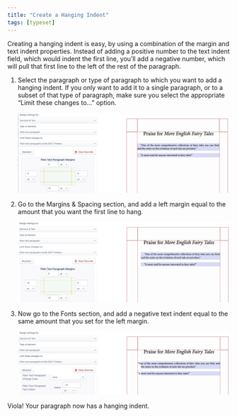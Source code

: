 ```yaml
---
title: "Create a Hanging Indent"
tags: [typeset]
---
```

 
<html><body><section data-type="chapter" class="hsecchapter" data-hederis-type="hsecchapter" id="hanging-indent" data-pi-attrs="id: hanging-indent; data-tags: typeset;" role="doc-chapter" data-tags="typeset" data-author-name=" " data-book-title=" " title="Create a Hanging Indent"><p class="hblkp" data-hederis-type="hblkp" id="poagIGgaS">Creating a hanging indent is easy, by using a combination of the margin and text indent properties. Instead of adding a positive number to the text indent field, which would indent the first line, you&#8217;ll add a negative number, which will pull that first line to the left of the rest of the paragraph.</p><ol class="hwprnumlist" data-hederis-type="hwprnumlist" id="ppZZ6oQyi"><li class="hblkoli" data-hederis-type="hblkoli" id="liPdeRggSa"><p class="hblkoli" data-hederis-type="hblklip" id="piqAGJ4iN">Select the paragraph or type of paragraph to which you want to add a hanging indent. If you only want to add it to a single paragraph, or to a subset of that type of paragraph, make sure you select the appropriate &#8220;Limit these changes to&#8230;&#8221; option.</p><img data-hederis-type="hblkimg" class="hblkimg" id="pQusj2dC8" src="/images/hanging1.png" data-img-src="/images/hanging1.png"/></li><li class="hblkoli" data-hederis-type="hblkoli" id="livj5xHzF6"><p class="hblkoli" data-hederis-type="hblklip" id="pZJAX8ob7">Go to the Margins &amp; Spacing section, and add a left margin equal to the amount that you want the first line to hang.</p><img data-hederis-type="hblkimg" class="hblkimg" id="po4atxkN6" src="/images/hanging2.png" data-img-src="/images/hanging2.png"/></li><li class="hblkoli" data-hederis-type="hblkoli" id="linVmoePSG"><p class="hblkoli" data-hederis-type="hblklip" id="pIHrSnzdO">Now go to the Fonts section, and add a negative text indent equal to the same amount that you set for the left margin.</p><img data-hederis-type="hblkimg" class="hblkimg" id="piWv3x4k4" src="/images/hanging3.png" data-img-src="/images/hanging3.png"/></li></ol><p class="hblkp" data-hederis-type="hblkp" id="pl8Gy9Stc">Viola! Your paragraph now has a hanging indent.</p></section></body></html>
